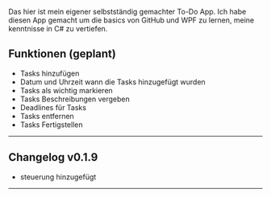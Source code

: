 Das hier ist mein eigener selbstständig gemachter To-Do App. Ich habe diesen App gemacht um die basics von GitHub und WPF zu lernen, meine kenntnisse in C# zu vertiefen.

Funktionen (geplant)
--------------------------------------------------------------------------

- Tasks hinzufügen
- Datum und Uhrzeit wann die Tasks hinzugefügt wurden
- Tasks als wichtig markieren
- Tasks Beschreibungen vergeben
- Deadlines für Tasks
- Tasks entfernen
- Tasks Fertigstellen

--------------------------------------------------------------------------

Changelog v0.1.9
--------------------------------------------------------------------------

- steuerung hinzugefügt

__________________________________________________________________________
